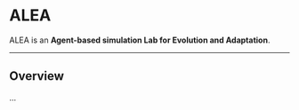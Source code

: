 # ALEA

ALEA is an **Agent-based simulation Lab for Evolution and Adaptation**.

---

## Overview

...

